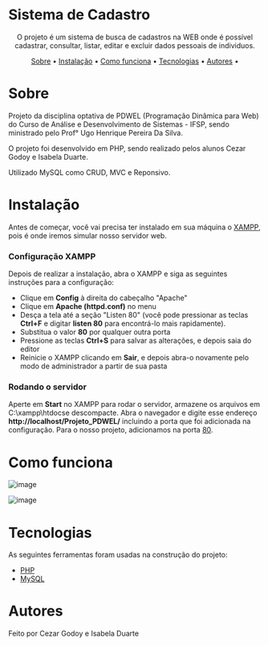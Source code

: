 # Sistema de Cadastro
<p align="center">
    O projeto é um sistema de busca de cadastros na WEB onde é possível cadastrar, consultar, listar, editar e excluir dados pessoais de individuos.
</p>

<p align="center">
    <a href="#sobre">Sobre</a> •
    <a href="#instalação">Instalação</a> •
    <a href="#como-funciona">Como funciona</a> •
    <a href="#tecnologias">Tecnologias</a> •
    <a href="#autores">Autores</a> •
</p>

# Sobre
<p>Projeto da disciplina optativa de PDWEL (Programação Dinâmica para Web) do Curso de Análise e Desenvolvimento de Sistemas - IFSP, sendo ministrado pelo Prof° Ugo Henrique Pereira Da Silva. </p>
<p>O projeto foi desenvolvido em PHP, sendo realizado pelos alunos Cezar Godoy e Isabela Duarte. </p>

Utilizado MySQL como CRUD, MVC e Reponsivo.

# Instalação
Antes de começar, você vai precisa ter instalado em sua máquina o [XAMPP](https://apachefriends.org/), pois é onde iremos simular nosso servidor web.

### Configuração XAMPP
<p>Depois de realizar a instalação, abra o XAMPP e siga as seguintes instruções para a configuração:<p>
<ul>
    <li>Clique em <strong>Config</strong> à direita do cabeçalho "Apache"</li>
    <li>Clique em <strong>Apache (httpd.conf)</strong> no menu</li>
    <li>Desça a tela até a seção "Listen 80" (você pode pressionar as teclas <strong>Ctrl+F</strong> e digitar <strong>listen 80</strong> para encontrá-lo mais rapidamente).</li>
    <li>Substitua o valor <strong>80</strong> por qualquer outra porta</li>
    <li>Pressione as teclas <strong>Ctrl+S</strong> para salvar as alterações, e depois saia do editor</li>
    <li>Reinicie o XAMPP clicando em <strong>Sair</strong>, e depois abra-o novamente pelo modo de administrador a partir de sua pasta</li>
</ul>

### Rodando o servidor
<p>Aperte em <strong>Start</strong> no XAMPP para rodar o servidor, armazene os arquivos em C:\xampp\htdocse descompacte.
    Abra o navegador e digite esse endereço <strong>http://localhost/Projeto_PDWEL/</strong> incluindo a porta que foi adicionada na configuração. Para o nosso projeto, adicionamos na porta <a href="http://localhost/Projeto_PDWEL/">80</a>.</p>

# Como funciona
![image](https://user-images.githubusercontent.com/60990343/175794489-aad338d7-ec8c-4fa2-8cab-77659552e98a.png)


![image](https://user-images.githubusercontent.com/60990343/175794503-00d9fcce-630b-44d2-b9f6-c09be75f2e26.png)

# Tecnologias
As seguintes ferramentas foram usadas na construção do projeto:
- [PHP](https://www.php.net/)
- [MySQL](https://www.mysql.com/)
# Autores
Feito por Cezar Godoy e Isabela Duarte


